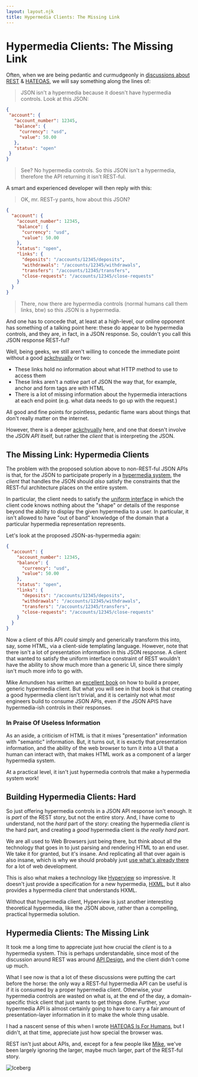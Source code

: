```yaml
---
layout: layout.njk
title: Hypermedia Clients: The Missing Link
---
```


# Hypermedia Clients: The Missing Link

Often, when we are being pedantic and curmudgeonly in [discussions about](https://news.ycombinator.com/item?id=32141027) 
[REST](https://htmx.org/essays/how-did-rest-come-to-mean-the-opposite-of-rest/) & [HATEOAS](/essays/hateoas), we will
say something along the lines of:

> JSON isn't a hypermedia because it doesn't have hypermedia controls.  Look at this JSON:
 ```json
{
  "account": {
    "account_number": 12345,
    "balance": {
      "currency": "usd",
      "value": 50.00
    },
    "status": "open"
  }
}
```
> 
> See?  No hypermedia controls.  So this JSON isn't a hypermedia, therefore the API returning it isn't REST-ful.

A smart and experienced developer will then reply with this:

> OK, mr. REST-y pants, how about this JSON?
```json
{
  "account": {
    "account_number": 12345,
    "balance": {
      "currency": "usd",
      "value": 50.00
    },
    "status": "open",
    "links": {
      "deposits": "/accounts/12345/deposits",
      "withdrawals": "/accounts/12345/withdrawals",
      "transfers": "/accounts/12345/transfers",
      "close-requests": "/accounts/12345/close-requests"
    }
  }
}
```
> There, now there are hypermedia controls (normal humans call them links, btw) so this JSON is a hypermedia.

And one has to concede that, at least at a high-level, our online opponent has something of a talking point here: these
do appear to be hypermedia controls, and they are, in fact, in a JSON response.  So, couldn't you call this JSON response
REST-ful?  

Well, being geeks, we still aren't willing to concede the immediate point without a good [ackchyually](https://i.imgur.com/DpQ9YJl.png) or two:

* These links hold no information about what HTTP method to use to access them
* These links aren't a *native* part of JSON the way that, for example, anchor and form tags are with HTML
* There is a lot of missing information about the hypermedia interactions at each end point (e.g. what data needs to
  go up with the request.)

All good and fine points for pointless, pedantic flame wars about things that don't really matter on the internet.

However, there is a deeper [ackchyually](https://i.imgur.com/DpQ9YJl.png) here, and one that doesn't involve the *JSON API* 
itself, but rather the *client* that is interpreting the JSON.

## The Missing Link: Hypermedia Clients

The problem with the proposed solution above to non-REST-ful JSON APIs is that, for the JSON to participate properly in
a [hypermedia system](https://hypermedia.systems), the *client* that handles the JSON should *also* satisfy the constraints
that the REST-ful architecture places on the entire system.

In particular, the client needs to satisfy the [uniform interface](https://en.wikipedia.org/wiki/Representational_state_transfer#Uniform_interface)
in which the client code knows nothing about the "shape" or details of the response beyond the ability to display
the given hypermedia to a user.  In particular, it isn't allowed to have "out of band" knowledge of the domain that
a particular hypermedia representation represents.

Let's look at the proposed JSON-as-hypermedia again: 

```json
{
  "account": {
    "account_number": 12345,
    "balance": {
      "currency": "usd",
      "value": 50.00
    },
    "status": "open",
    "links": {
      "deposits": "/accounts/12345/deposits",
      "withdrawals": "/accounts/12345/withdrawals",
      "transfers": "/accounts/12345/transfers",
      "close-requests": "/accounts/12345/close-requests"
    }
  }
}
```
Now a client of this API *could* simply and generically transform this into, say, some HTML, via a client-side templating
language.  However, note that there isn't a lot of presentation information in this JSON response.  A client that wanted
to satisfy the uniform interface constraint of REST wouldn't have the ability to show much more than a generic UI, since
there simply isn't much more info to go with.

Mike Amundsen has written an [excellent book](https://www.oreilly.com/library/view/restful-web-clients/9781491921890/) on
how to build a proper, generic hypermedia client.  But what you will see in that book is that creating a good hypermedia 
client isn't trivial, and it is certainly not what *most* engineers build to consume JSON APIs, even if the JSON APIS
have hypermedia-ish controls in their responses.

### In Praise Of Useless Information

As an aside, a criticism of HTML is that it mixes "presentation" information with "semantic" information.  But, it turns 
out, it is exactly that presentation information, and the ability of the web browser to turn it into a UI that a human 
can interact with, that makes HTML work as a component of a larger hypermedia system.

At a practical level, it isn't just hypermedia controls that make a hypermedia system work!

## Building Hypermedia Clients: Hard

So just offering hypermedia controls in a JSON API response isn't enough.  It is *part* of the REST story, but not the
entire story.  And, I have come to understand, not the *hard* part of the story: creating the hypermedia *client* is
the hard part, and creating a *good* hypermedia client is *the really hard part*.

We are all used to Web Browsers just being there, but think about all the technology that goes in to just parsing and
rendering HTML to an end user.  We take it for granted, but it's insane.  And replicating all that over again is also 
insane, which is why we should probably just [use what's already there](https://htmx.org) for a lot of web development.

This is also what makes a technology like [Hyperview](https://hyperview.org/) so impressive.  It doesn't just provide
a specification for a new hypermedia, [HXML](https://hyperview.org/docs/guide_html), but it also provides a hypermedia
*client* that understands HXML.

Without that hypermedia client, Hyperview is just another interesting theoretical hypermedia, like the JSON above, rather
than a compelling, practical hypermedia solution.

## Hypermedia Clients: The Missing Link

It took me a long time to appreciate just how crucial the *client* is to a hypermedia system.  This is perhaps understandable,
since most of the discussion around REST was around [API Design](https://www.martinfowler.com/articles/richardsonMaturityModel.html),
and the client didn't come up much.

What I see now is that a lot of these discussions were putting the cart before the horse: the only way a REST-ful hypermedia
API can be useful is if it is consumed by a proper hypermedia client.  Otherwise, your hypermedia controls are wasted
on what is, at the end of the day, a domain-specific thick client that just wants to get things done.  Further, your
hypermedia API is almost certainly going to have to carry a fair amount of presentation-layer information in it to make
the whole thing usable.

I had a nascent sense of this when I wrote [HATEOAS Is For Humans](https://intercoolerjs.org/2016/05/08/hatoeas-is-for-humans.html),
but I didn't, at that time, appreciate just how special the browser was.

REST isn't just about APIs, and, except for a few people like [Mike](https://training.amundsen.com/), we've been largely
ignoring the larger, maybe much larger, part of the REST-ful story.

![Iceberg](/img/creating-client.png)